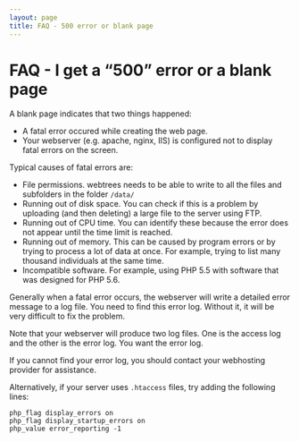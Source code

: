 ```yaml
---
layout: page
title: FAQ - 500 error or blank page
---
```


# FAQ - I get a “500” error or a blank page #

A blank page indicates that two things happened:
 
* A fatal error occured while creating the web page.
* Your webserver (e.g. apache, nginx, IIS) is configured not to display fatal errors on the screen.

Typical causes of fatal errors are:

* File permissions.  webtrees needs to be able to write to all the files and subfolders in the folder `/data/`
* Running out of disk space.  You can check if this is a problem by uploading (and then deleting) a large file to the server using FTP.
* Running out of CPU time.  You can identify these because the error does not appear until the time limit is reached.
* Running out of memory.  This can be caused by program errors or by trying to process a lot of data at once.  For example, trying to list many thousand individuals at the same time.
* Incompatible software.  For example, using PHP 5.5 with software that was designed for PHP 5.6.

Generally when a fatal error occurs, the webserver will write a detailed error message to a log file.  You need to find this error log.  Without it, it will be very difficult to fix the problem.

Note that your webserver will produce two log files.  One is the access log and the other is the error log.  You want the error log.

If you cannot find your error log, you should contact your webhosting provider for assistance.

Alternatively, if your server uses `.htaccess` files, try adding the following lines:

```
php_flag display_errors on
php_flag display_startup_errors on
php_value error_reporting -1
```

